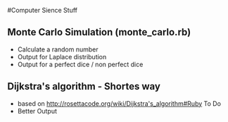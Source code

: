 #Computer Sience Stuff

## Monte Carlo Simulation (monte_carlo.rb)
- Calculate a random number
- Output for Laplace distribution
- Output for a perfect dice / non perfect dice

## Dijkstra's algorithm - Shortes way
- based on http://rosettacode.org/wiki/Dijkstra's_algorithm#Ruby
To Do
- Better Output


